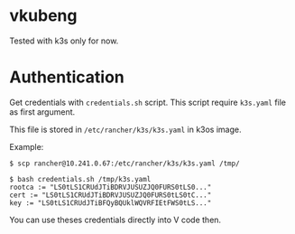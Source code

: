 # vkubeng

Tested with k3s only for now.

# Authentication

Get credentials with `credentials.sh` script. This script require `k3s.yaml` file as first argument.

This file is stored in `/etc/rancher/k3s/k3s.yaml` in k3os image.

Example:
```
$ scp rancher@10.241.0.67:/etc/rancher/k3s/k3s.yaml /tmp/

$ bash credentials.sh /tmp/k3s.yaml 
rootca := "LS0tLS1CRUdJTiBDRVJUSUZJQ0FURS0tLS0..."
cert := "LS0tLS1CRUdJTiBDRVJUSUZJQ0FURS0tLS0tC..."
key := "LS0tLS1CRUdJTiBFQyBQUklWQVRFIEtFWS0tLS..."
```

You can use theses credentials directly into V code then.

